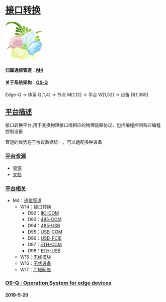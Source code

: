 ﻿# [接口转换](https://github.com/OS-Q/W14)
[![sites](OS-Q/OS-Q.png)](http://www.OS-Q.com)
#### 归属通信管道：[M4](https://github.com/OS-Q/M4)
#### 关于系统架构：[OS-Q](https://github.com/OS-Q/OS-Q)
Edge-Q -> 体系 Q[1,4] -> 节点 M[1,12] -> 平台 W[1,52] -> 设备 D[1,365]
## [平台描述](https://github.com/OS-Q/W14/wiki) 

接口转换平台,用于变换物理接口或相应的物理链路协议，包括编程控制和非编程控制设备

管道的优势在于协议数据统一，可以适配多种设备

### [平台资源](https://github.com/OS-Q/W14) 

- [资源](src/)
- [文档](docs/)

### [平台相关](https://github.com/OS-Q/W14) 

* M4：[通信管道](https://github.com/OS-Q/M4)
	* W14：接口转换
		* D92：[IIC-COM](https://github.com/OS-Q/D92)
		* D93：[485-COM](https://github.com/OS-Q/D93)
		* D94：[485-USB](https://github.com/OS-Q/D94)
		* D95：[USB-COM](https://github.com/OS-Q/D95)
		* D96：[USB-PCIE](https://github.com/OS-Q/D96)
		* D97：[ETH-COM](https://github.com/OS-Q/D97)
		* D98：[ETH-USB](https://github.com/OS-Q/D98)
	* W15：[无线模块](https://github.com/OS-Q/W15)
	* W16：[无线设备](https://github.com/OS-Q/W16)
	* W17：[广域网络](https://github.com/OS-Q/W17)


### [OS-Q : Operation System for edge devices](http://www.OS-Q.com/Edge/W14)
####  2019-5-20

